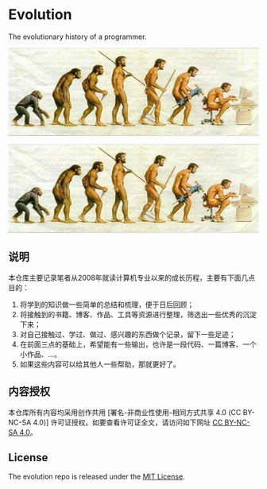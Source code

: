 # Evolution
The evolutionary history of a programmer.

![](/assets/images/evolution.jpg)

![](https://github.com/tanchao90/evolution/raw/master/assets/images/evolution.jpg)


## 说明
本仓库主要记录笔者从2008年就读计算机专业以来的成长历程，主要有下面几点目的：
1. 将学到的知识做一些简单的总结和梳理，便于日后回顾；
2. 将接触到的书籍、博客、作品、工具等资源进行整理，筛选出一些优秀的沉淀下来；
3. 对自己接触过、学过、做过、感兴趣的东西做个记录，留下一些足迹；
4. 在前面三点的基础上，希望能有一些输出，也许是一段代码、一篇博客、一个小作品、...。
5. 如果这些内容可以给其他人一些帮助，那就更好了。

## 内容授权
本仓库所有内容均采用创作共用 [署名-非商业性使用-相同方式共享 4.0 (CC BY-NC-SA 4.0)] 许可证授权。如要查看许可证全文，请访问如下网址 [CC BY-NC-SA 4.0](https://creativecommons.org/licenses/by-nc-sa/4.0/deed.zh)。

## License
The evolution repo is released under the [MIT License](https://opensource.org/licenses/MIT).
